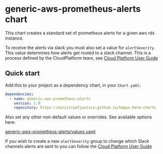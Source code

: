 # generic-aws-prometheus-alerts chart

This chart creates a standard set of prometheus alerts for a given aws rds instance.

To receive the alerts via slack you must also set a value for `alertSeverity`. This value determines how alerts get routed to a slack channel. This is a process defined by the CloudPlatform team, see [Cloud Platform User Guide](https://user-guide.cloud-platform.service.justice.gov.uk/documentation/monitoring-an-app/how-to-create-alarms.html#creating-your-own-custom-alerts)

## Quick start

Add this to your project as a dependency chart, in your `Chart.yaml`:

```yaml
dependencies:
  - name: generic-aws-prometheus-alerts
    version: 1.0
    repository: https://ministryofjustice.github.io/hmpps-helm-charts
```


Also set any other non-default values or overrides. See available options here:

[generic-aws-prometheus-alerts/values.yaml](./values.yaml)

If you wish to create a new `alertSeverity` group to change which Slack channels alerts are sent to you can follow the [Cloud Platform User Guide](https://user-guide.cloud-platform.service.justice.gov.uk/documentation/monitoring-an-app/how-to-create-alarms.html#overview)
